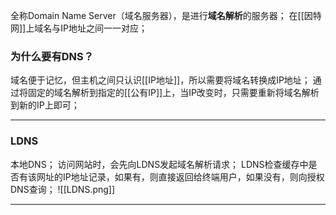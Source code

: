 全称Domain Name Server（域名服务器），是进行**域名解析**的服务器；
在[[因特网]]上域名与IP地址之间一一对应；
### 为什么要有DNS？
域名便于记忆，但主机之间只认识[[IP地址]]，所以需要将域名转换成IP地址；
通过将固定的域名解析到指定的[[公有IP]]上，当IP改变时，只需要重新将域名解析到新的IP上即可；
***
### LDNS
本地DNS；
访问网站时，会先向LDNS发起域名解析请求；
LDNS检查缓存中是否有该网址的IP地址记录，如果有，则直接返回给终端用户，如果没有，则向授权DNS查询；
![[LDNS.png]]
***
